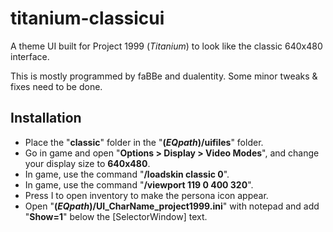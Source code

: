 # titanium-classicui

A theme UI built for Project 1999 (_Titanium_) to look like the classic 640x480 interface.

This is mostly programmed by faBBe and dualentity. Some minor tweaks & fixes need to be done.

## Installation

- Place the "__classic__" folder in the "__(_EQpath_)/uifiles__" folder.
- Go in game and open "__Options > Display > Video Modes__", and change your display size to __640x480__.
- In game, use the command "__/loadskin classic 0__".
- In game, use the command "__/viewport 119 0 400 320__".
- Press I to open inventory to make the persona icon appear.
- Open "__(_EQpath_)/UI_CharName_project1999.ini__" with notepad and add "__Show=1__" below the [SelectorWindow] text.
